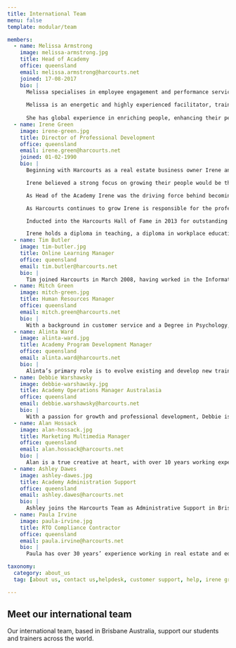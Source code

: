 ```yaml
---
title: International Team
menu: false
template: modular/team

members:
  - name: Melissa Armstrong
    image: melissa-armstrong.jpg
    title: Head of Academy
    office: queensland
    email: melissa.armstrong@harcourts.net
    joined: 17-08-2017
    bio: |
      Melissa specialises in employee engagement and performance services. Melissa, joins us from Flight Centre where she has worked since 2003, firstly in senior finance roles, before embarking on her successful career in the learning and development sphere. Prior to this, she spent 10 years working in some of the world’s leading retail, media and finance organisations in Australia, the United Kingdom and Singapore. Melissa is a qualified CPA and holds a Bachelor of Business and a Diploma of Neuroleadership. 
      
      Melissa is an energetic and highly experienced facilitator, trainer and speaker.
      
      She has global experience in enriching people, enhancing their performance and converting their potential. Highly driven and creative, she has a unique presentation style that helps her unite and motivate an audience.
  - name: Irene Green
    image: irene-green.jpg
    title: Director of Professional Development
    office: queensland
    email: irene.green@harcourts.net
    joined: 01-02-1990
    bio: |
      Beginning with Harcourts as a real estate business owner Irene and husband Mike were the number 1 franchise for New Zealand. Moving to Australia in 1997 the duo began the global expansion of Harcourts and ultimately purchased the company with partner Paul Wright in 2000.

      Irene believed a strong focus on growing their people would be their point of difference and has been an integral part of Harcourts Academy for over 25 years introducing successful and diverse programs in Harcourts training rooms across 10 countries as well as online.

      As Head of the Academy Irene was the driving force behind becoming a Registered Training Organisation in Australia in 2004 and developing affiliations with industry training providers in New Zealand, South Africa and Indonesia.

      As Harcourts continues to grow Irene is responsible for the professional development of Harcourts corporate teams, travelling frequently to support our existing operations dotted around the globe.

      Inducted into the Harcourts Hall of Fame in 2013 for outstanding contribution Irene continues to champion international projects such as Harcourts Inspirational Women, Harcourts Future Leaders and Team culture initiatives.

      Irene holds a diploma in teaching, a diploma in workplace education and a diploma in business (real estate).
  - name: Tim Butler
    image: tim-butler.jpg
    title: Online Learning Manager
    office: queensland
    email: tim.butler@harcourts.net
    bio: |
      Tim joined Harcourts in March 2008, having worked in the Information Technology industry for over seven years as a Multimedia Developer then Interaction Designer. This has given Tim extensive experience in utilising technology to successfully deliver information and knowledge. Tim holds a Bachelor of Multimedia from Griffith University and strongly believes that technology is only useful if it makes people's lives better or easier. As the Academy's Online Learning Manager, Tim is responsible for the vison, design, development and maintenance of all Academy online systems.
  - name: Mitch Green
    image: mitch-green.jpg
    title: Human Resources Manager
    office: queensland
    email: mitch.green@harcourts.net
    bio: |
      With a background in customer service and a Degree in Psychology, Mitch takes responsibility for Harcourts Human Resources (HR) policies and tools for the team.  The currency and growth of our intellectual property within the Harcourts resource library is a key focus for Mitch; this includes the job descriptions, process and associated resources for every role within Team Harcourts from Sales through to Corporate.  Based in Brisbane, Mitch employs his advanced qualifications in Counselling to consult with our people then communicate and implement Harcourts HR systems and services to the wider Harcourts team. 
  - name: Alinta Ward
    image: alinta-ward.jpg
    title: Academy Program Development Manager
    office: queensland
    email: alinta.ward@harcourts.net
    bio: |
      Alinta’s primary role is to evolve existing and develop new training programs and resources for the Academy.  Alinta has worked within many roles during her time with Harcourts from administration, property management, sales & marketing, enabling her to draw from her in-the-field knowledge and experiences when developing new resources. Alinta’s aim is to ensure all our Academy Manuals, Workbooks, PowerPoints, AV, Leader’s guides and Assessment tools are comprehensive, easy to use and are readily available to our trainers.
  - name: Debbie Warshawsky
    image: debbie-warshawsky.jpg
    title: Academy Operations Manager Australasia
    office: queensland
    email: debbie.warshawsky@harcourts.net
    bio: |
      With a passion for growth and professional development, Debbie is committed to producing real estate ‘stars’ in the field and corporate world. An award-winning Queensland Real Estate Consultant and a Qualified trainer, Debbie joined Harcourts in 2003 as the State Trainer for Queensland. With Certificate IV in Workplace Training and Assessment and her full licence, Debbie’s focus is working with Harcourts Academy Trainers for their induction, training and ongoing support. Covering Academy program delivery and consistency, RTO compliance, Debbie is responsible for communication between regions and Academy team contribution.
  - name: Alan Hossack
    image: alan-hossack.jpg
    title: Marketing Multimedia Manager
    office: queensland
    email: alan.hossack@harcourts.net
    bio: |
      Alan is a true creative at heart, with over 10 years working experience across multiple industries in high paced environments. He is versatile, reliable and efficient with a strong eye for detail. Alan has a diversified skill-set encompassing Brand Management, Marketing, Design, Videography, Communications and Training. Alan works closely with Alinta to ensure that our training content both looks great and is engaging for our students.
  - name: Ashley Dawes
    image: ashley-dawes.jpg
    title: Academy Administration Support
    office: queensland
    email: ashley.dawes@harcourts.net
    bio: |
      Ashley joins the Harcourts Team as Administrative Support in Brisbane’s Head Office. Her primary focus will be around providing quality administrative support, coordinating Academy events and promoting excellent culture within the Academy Team. With a background in administration and customer service in finance and insurance industries, Ashley is passionate about the effects that positive team culture and good communication have on the workplace, and seeks to promote these in her everyday work.
  - name: Paula Irvine
    image: paula-irvine.jpg
    title: RTO Compliance Contractor
    office: queensland
    email: paula.irvine@harcourts.net
    bio: |
      Paula has over 30 years’ experience working in real estate and education and training. She holds a Batchelor of Arts (Adult Education), Certificate IV TAE, and has held real estate licenses in Queensland, the ACT and New South Wales. During her time as the General Manager of Property at Kaplan Professional, she developed strategic partnerships with all facets of the real estate industry to deliver real estate training and CPD. She has consistently developed and implemented initiatives that significantly improved business performance in all her education management roles. Paula’s strong leadership skills, financial management and ability to drive change has built her reputation as a professional, go-to person for any real estate training. 

taxonomy:
  category: about_us
  tag: [about us, contact us,helpdesk, customer support, help, irene green, debbie ]

---
```

## Meet our international team

Our international team, based in Brisbane Australia, support our students and trainers across the world.
